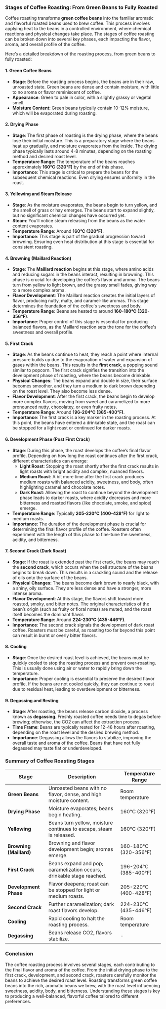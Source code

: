 ### Stages of Coffee Roasting: From Green Beans to Fully Roasted

Coffee roasting transforms **green coffee beans** into the familiar aromatic and flavorful roasted beans used to brew coffee. This process involves applying heat to the beans in a controlled environment, where chemical reactions and physical changes take place. The stages of coffee roasting can be broken down into several key phases, each impacting the flavor, aroma, and overall profile of the coffee.

Here’s a detailed breakdown of the roasting process, from green beans to fully roasted:

#### 1. **Green Coffee Beans**

- **Stage**: Before the roasting process begins, the beans are in their raw, unroasted state. Green beans are dense and contain moisture, with little to no aroma or flavor reminiscent of coffee.
- **Appearance**: Green to pale in color, with a slightly grassy or vegetal smell.
- **Moisture Content**: Green beans typically contain 10-12% moisture, which will be evaporated during roasting.
  
#### 2. **Drying Phase**

- **Stage**: The first phase of roasting is the drying phase, where the beans lose their initial moisture. This is a preparatory stage where the beans heat up gradually, and moisture evaporates from the inside. The drying phase typically lasts around 4-8 minutes, depending on the roasting method and desired roast level.
- **Temperature Range**: The temperature of the beans reaches approximately **160°C (320°F)** by the end of this phase.
- **Importance**: This stage is critical to prepare the beans for the subsequent chemical reactions. Even drying ensures uniformity in the roast.

#### 3. **Yellowing and Steam Release**

- **Stage**: As the moisture evaporates, the beans begin to turn yellow, and the smell of grass or hay emerges. The beans start to expand slightly, but no significant chemical changes have occurred yet.
- **Steam**: You’ll notice steam releasing from the beans as the water content evaporates.
- **Temperature Range**: Around **160°C (320°F)**.
- **Importance**: This stage is part of the gradual progression toward browning. Ensuring even heat distribution at this stage is essential for consistent roasting.

#### 4. **Browning (Maillard Reaction)**

- **Stage**: The **Maillard reaction** begins at this stage, where amino acids and reducing sugars in the beans interact, resulting in browning. This phase is crucial for developing the coffee’s flavor and aroma. The beans turn from yellow to light brown, and the grassy smell fades, giving way to a more complex aroma.
- **Flavor Development**: The Maillard reaction creates the initial layers of flavor, producing nutty, malty, and caramel-like aromas. This stage determines the foundation of the coffee's sweetness and body.
- **Temperature Range**: Beans are heated to around **160-180°C (320-356°F)**.
- **Importance**: Proper control of this stage is essential for producing balanced flavors, as the Maillard reaction sets the tone for the coffee's sweetness and overall profile.

#### 5. **First Crack**

- **Stage**: As the beans continue to heat, they reach a point where internal pressure builds up due to the evaporation of water and expansion of gases within the beans. This results in the **first crack**, a popping sound similar to popcorn. The first crack signifies the transition into the development phase of roasting, where the beans become drinkable.
- **Physical Changes**: The beans expand and double in size, their surface becomes smoother, and they turn a medium to dark brown depending on the roast level. They also become less dense.
- **Flavor Development**: After the first crack, the beans begin to develop more complex flavors, moving from sweet and caramelized to more pronounced nutty, chocolatey, or even fruity notes.
- **Temperature Range**: Around **196-204°C (385-400°F)**.
- **Importance**: The first crack is a key marker in the roasting process. At this point, the beans have entered a drinkable state, and the roast can be stopped for a light roast or continued for darker roasts.

#### 6. **Development Phase (Post First Crack)**

- **Stage**: During this phase, the roast develops the coffee’s final flavor profile. Depending on how long the roast continues after the first crack, different characteristics can emerge:
  - **Light Roast**: Stopping the roast shortly after the first crack results in light roasts with bright acidity and complex, nuanced flavors.
  - **Medium Roast**: A bit more time after the first crack produces medium roasts with balanced acidity, sweetness, and body, often highlighting caramel and chocolate notes.
  - **Dark Roast**: Allowing the roast to continue beyond the development phase leads to darker roasts, where acidity decreases and more bitterness and roasted flavors (like chocolate, smoke, and spice) emerge.
- **Temperature Range**: Typically **205-220°C (400-428°F)** for light to medium roasts.
- **Importance**: The duration of the development phase is crucial for determining the final flavor profile of the coffee. Roasters often experiment with the length of this phase to fine-tune the sweetness, acidity, and bitterness.

#### 7. **Second Crack (Dark Roast)**

- **Stage**: If the roast is extended past the first crack, the beans may reach the **second crack**, which occurs when the cell structure of the beans begins to break down. This results in a crackling sound and the release of oils onto the surface of the beans.
- **Physical Changes**: The beans become dark brown to nearly black, with a shiny, oily surface. They are less dense and have a stronger, more intense aroma.
- **Flavor Development**: At this stage, the flavors shift toward more roasted, smoky, and bitter notes. The original characteristics of the bean’s origin (such as fruity or floral notes) are muted, and the roast itself becomes the dominant flavor.
- **Temperature Range**: Around **224-230°C (435-446°F)**.
- **Importance**: The second crack signals the development of dark roast coffee. Roasters must be careful, as roasting too far beyond this point can result in burnt or overly bitter flavors.

#### 8. **Cooling**

- **Stage**: Once the desired roast level is achieved, the beans must be quickly cooled to stop the roasting process and prevent over-roasting. This is usually done using air or water to rapidly bring down the temperature.
- **Importance**: Proper cooling is essential to preserve the desired flavor profile. If the beans are not cooled quickly, they can continue to roast due to residual heat, leading to overdevelopment or bitterness.

#### 9. **Degassing and Resting**

- **Stage**: After roasting, the beans release carbon dioxide, a process known as **degassing**. Freshly roasted coffee needs time to degas before brewing; otherwise, the CO2 can affect the extraction process.
- **Time Frame**: Beans are typically rested for 12-48 hours after roasting, depending on the roast level and the desired brewing method.
- **Importance**: Degassing allows the flavors to stabilize, improving the overall taste and aroma of the coffee. Beans that have not fully degassed may taste flat or underdeveloped.

### Summary of Coffee Roasting Stages

| **Stage**             | **Description**                                                      | **Temperature Range** |
|-----------------------|----------------------------------------------------------------------|-----------------------|
| **Green Beans**        | Unroasted beans with no flavor, dense, and high moisture content.    | Room temperature      |
| **Drying Phase**       | Moisture evaporates; beans begin heating.                           | 160°C (320°F)         |
| **Yellowing**          | Beans turn yellow, moisture continues to escape, steam is released.  | 160°C (320°F)         |
| **Browning (Maillard)**| Browning and flavor development begin; aromas emerge.               | 160-180°C (320-356°F) |
| **First Crack**        | Beans expand and pop; caramelization occurs, drinkable stage reached.| 196-204°C (385-400°F) |
| **Development Phase**  | Flavor deepens; roast can be stopped for light or medium roasts.     | 205-220°C (400-428°F) |
| **Second Crack**       | Further caramelization; dark roast flavors develop.                 | 224-230°C (435-446°F) |
| **Cooling**            | Rapid cooling to halt the roasting process.                         | Room temperature      |
| **Degassing**          | Beans release CO2, flavors stabilize.                              | -                     |

### Conclusion

The coffee roasting process involves several stages, each contributing to the final flavor and aroma of the coffee. From the initial drying phase to the first crack, development, and second crack, roasters carefully monitor the beans to achieve the desired roast level. Roasting transforms green coffee beans into the rich, aromatic beans we brew, with the roast level influencing sweetness, acidity, body, and bitterness. Understanding these stages is key to producing a well-balanced, flavorful coffee tailored to different preferences.